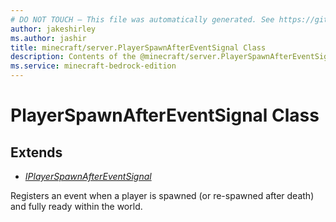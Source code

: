 ```yaml
---
# DO NOT TOUCH — This file was automatically generated. See https://github.com/mojang/minecraftapidocsgenerator to modify descriptions, examples, etc.
author: jakeshirley
ms.author: jashir
title: minecraft/server.PlayerSpawnAfterEventSignal Class
description: Contents of the @minecraft/server.PlayerSpawnAfterEventSignal class.
ms.service: minecraft-bedrock-edition
---
```

# PlayerSpawnAfterEventSignal Class

## Extends
- [*IPlayerSpawnAfterEventSignal*](IPlayerSpawnAfterEventSignal.md)

Registers an event when a player is spawned (or re-spawned after death) and fully ready within the world.
